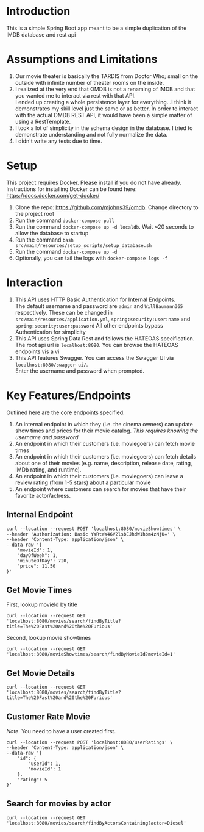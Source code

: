 
# Introduction
This is a simple Spring Boot app meant to be a simple duplication of the IMDB database and rest api

# Assumptions and Limitations
1. Our movie theater is basically the TARDIS from Doctor Who; small on the outside with infinite number of theater rooms on the inside.
2. I realized at the very end that OMDB is not a renaming of IMDB and that you wanted me to interact via rest with that API.  
   I ended up creating a whole persistence layer for everything...I think it demonstrates my skill level just the same or as better.
   In order to interact with the actual OMDB REST API, it would have been a simple matter of using a RestTemplate.
3. I took a lot of simplicity in the schema design in the database.  I tried to demonstrate understanding and not fully normalize the data.
4. I didn't write any tests due to time.

# Setup

This project requires Docker.  Please install if you do not have already.  Instructions for installing Docker can be found here:  https://docs.docker.com/get-docker/

1. Clone the repo:  https://github.com/mjohns39/omdb.  Change directory to the project root
2. Run the command `docker-compose pull`   
3. Run the command `docker-compose up -d localdb`.  Wait ~20 seconds to allow the database to startup
4. Run the command `bash src/main/resources/setup_scripts/setup_database.sh`
5. Run the command `docker-compose up -d`
6. Optionally, you can tail the logs with `docker-compose logs -f`

# Interaction

1. This API uses HTTP Basic Authentication for Internal Endpoints.  
   The default username and password are `admin` and `WillBaumann365` respectively.
   These can be changed in `src/main/resources/application.yml`, `spring:security:user:name` and `spring:security:user:password`
   All other endpoints bypass Authentication for simplicity
2. This API uses Spring Data Rest and follows the HATEOAS specification.  The root api url is `localhost:8080`.
   You can browse the HATEOAS endpoints vis a vi
3. This API features Swagger.  You can access the Swagger UI via `localhost:8080/swagger-ui/`.  
   Enter the username and password when prompted.
   
# Key Features/Endpoints

Outlined here are the core endpoints specified.
1. An internal endpoint in which they (i.e. the cinema owners) can update show times and prices for their movie catalog.
   *This requires knowing the username and password*
2. An endpoint in which their customers (i.e. moviegoers) can fetch movie times
3. An endpoint in which their customers (i.e. moviegoers) can fetch details about one of their movies (e.g. name, description, release date, rating, IMDb rating, and runtime).
4. An endpoint in which their customers (i.e. moviegoers) can leave a review rating (from 1-5 stars) about a particular movie
5. An endpoint where customers can search for movies that have their favorite actor/actress.

## Internal Endpoint
```
curl --location --request POST 'localhost:8080/movieShowtimes' \
--header 'Authorization: Basic YWRtaW46V2lsbEJhdW1hbm4zNjU=' \
--header 'Content-Type: application/json' \
--data-raw '{
    "movieId": 1,
    "dayOfWeek": 1,
    "minuteOfDay": 720,
    "price": 11.50
}'
```

## Get Movie Times

First, lookup movieId by title
```
curl --location --request GET 'localhost:8080/movies/search/findByTitle?title=The%20Fast%20and%20the%20Furious'
```
Second, lookup movie showtimes
```
curl --location --request GET 'localhost:8080/movieShowtimes/search/findByMovieId?movieId=1'
```

## Get Movie Details
```
curl --location --request GET 'localhost:8080/movies/search/findByTitle?title=The%20Fast%20and%20the%20Furious'
```

## Customer Rate Movie
*Note*.  You need to have a user created first.
```
curl --location --request POST 'localhost:8080/userRatings' \
--header 'Content-Type: application/json' \
--data-raw '{
    "id": {
        "userId": 1,
        "movieId": 1
    },
    "rating": 5
}'
```

## Search for movies by actor
```
curl --location --request GET 'localhost:8080/movies/search/findByActorsContaining?actor=Diesel'
```